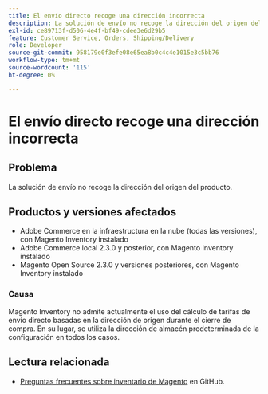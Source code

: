 ```yaml
---
title: El envío directo recoge una dirección incorrecta
description: La solución de envío no recoge la dirección del origen del producto.
exl-id: ce89713f-d506-4e4f-bf49-cdee3e6d29b5
feature: Customer Service, Orders, Shipping/Delivery
role: Developer
source-git-commit: 958179e0f3efe08e65ea8b0c4c4e1015e3c5bb76
workflow-type: tm+mt
source-wordcount: '115'
ht-degree: 0%

---
```


# El envío directo recoge una dirección incorrecta

## Problema

La solución de envío no recoge la dirección del origen del producto.

## Productos y versiones afectados

* Adobe Commerce en la infraestructura en la nube (todas las versiones), con Magento Inventory instalado
* Adobe Commerce local 2.3.0 y posterior, con Magento Inventory instalado
* Magento Open Source 2.3.0 y versiones posteriores, con Magento Inventory instalado

### Causa

Magento Inventory no admite actualmente el uso del cálculo de tarifas de envío directo basadas en la dirección de origen durante el cierre de compra. En su lugar, se utiliza la dirección de almacén predeterminada de la configuración en todos los casos.

## Lectura relacionada

* [Preguntas frecuentes sobre inventario de Magento](https://github.com/magento/inventory/wiki/MSI-FAQs) en GitHub.
